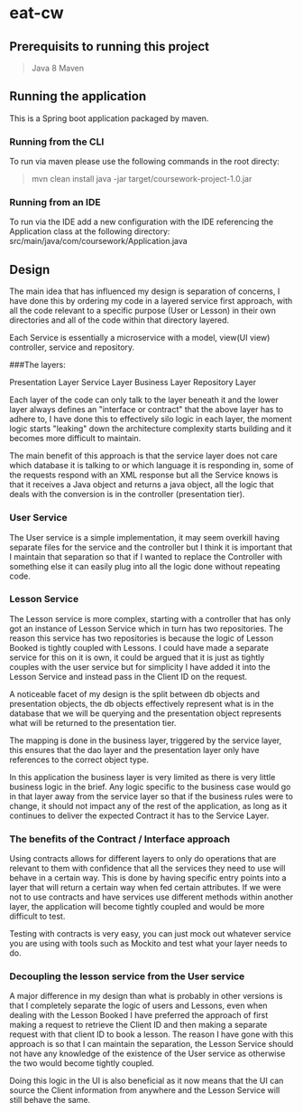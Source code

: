 # eat-cw

## Prerequisits to running this project
> Java 8
> Maven 

## Running the application

This is a Spring boot application packaged by maven.


### Running from the CLI

To run via maven please use the following commands in the root directy:

> mvn clean install 
> java -jar target/coursework-project-1.0.jar

### Running from an IDE

To run via the IDE add a new configuration with the IDE referencing the Application class 
at the following directory: src/main/java/com/coursework/Application.java


## Design

The main idea that has influenced my design is separation of concerns, I have done this by ordering my code in a layered service first approach, 
with all the code relevant to a specific purpose (User or Lesson) in their own directories and all of the code within that directory layered. 

Each Service is essentially a microservice with a model, view(UI view) controller, service and repository.


###The layers:

Presentation Layer
Service Layer
Business Layer
Repository Layer

Each layer of the code can only talk to the layer beneath it and the lower layer always defines an "interface or contract"
that the above layer has to adhere to, I have done this to effectively silo logic in each layer, the moment logic starts "leaking" down the 
architecture complexity starts building and it becomes more difficult to maintain.

The main benefit of this approach is that the service layer does not care which database it is talking to or which language it
is responding in, some of the requests respond with an XML response but all the Service knows is that it receives a Java 
object and returns a java object, all the logic that deals with the conversion is in the controller (presentation tier).


### User Service

The User service is a simple implementation, it may seem overkill having separate files for the service and the controller 
but I think it is important that I maintain that separation so that 
if I wanted to replace the Controller with something else it can easily plug into all the logic done without repeating code.


### Lesson Service

The Lesson service is more complex, starting with a controller that has only got an instance of Lesson Service which in turn has two repositories.
The reason this service has two repositories is because the logic of Lesson Booked is tightly coupled with Lessons.
I could have made a separate service for this on it is own, it could be argued that it is just as tightly couples with the user service but for simplicity
I have added it into the Lesson Service and instead pass in the Client ID on the request.

A noticeable facet of my design is the split between db objects and presentation objects, the db objects effectively represent what is in the 
database that we will be querying and the presentation object represents what will be returned to the presentation tier. 

The mapping is done in the business layer, triggered by the service layer, this ensures that the dao layer and the presentation layer
only have references to the correct object type.
 
In this application the business layer is very limited as there is very little business logic 
in the brief. Any logic specific to the business case would go in that layer away from the service layer so that if 
the business rules were to change, it should not impact any of the rest of the application, as long as it continues to 
deliver the expected Contract it has to the Service Layer.

### The benefits of the Contract / Interface approach

Using contracts allows for different layers to only do operations that are relevant to them with confidence that all the 
services they need to use will behave in a certain way. This is done by having specific entry points into a layer that will return a certain way when fed certain attributes.
If we were not to use contracts and have services use different methods within another layer, the application will become tightly coupled
and would be more difficult to test.

Testing with contracts is very easy, you can just mock out whatever service you are using with tools such as Mockito and 
test what your layer needs to do.

### Decoupling the lesson service from the User service

A major difference in my design than what is probably in other versions is that I completely separate the logic of users and Lessons,
even when dealing with the Lesson Booked I have preferred the approach of first making a request to retrieve the Client ID 
and then making a separate request with that client ID to book a lesson. The reason I have gone with this approach is so that 
I can maintain the separation, the Lesson Service should not have any knowledge of the existence of the User service as otherwise the two would 
become tightly coupled.

Doing this logic in the UI is also beneficial as it now means that the UI can source the Client information from anywhere and 
the Lesson Service will still behave the same.




